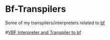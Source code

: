 # Bf-Transpilers
Some of my transpilers/interpreters related to [bf](https://esolangs.org/wiki/Brainfuck)

#[VBF Interpreter and Transpiler to bf](https://vilgotanl.github.io/Bf-Transpilers/vbf_transpiler_and_interpreter/index.html)